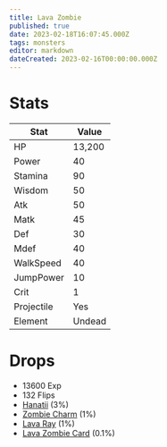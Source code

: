 ```yaml
---
title: Lava Zombie
published: true
date: 2023-02-18T16:07:45.000Z
tags: monsters
editor: markdown
dateCreated: 2023-02-16T00:00:00.000Z
---
```


# Stats
|Stat|Value|
|-|-|
|HP|13,200|
|Power|40|
|Stamina|90|
|Wisdom|50|
|Atk|50|
|Matk|45|
|Def|30|
|Mdef|40|
|WalkSpeed|40|
|JumpPower|10|
|Crit|1|
|Projectile|Yes|
|Element|Undead|

# Drops
 * 13600 Exp
 * 132 Flips
 * [Hanatii](/items/hanatii.md) (3%)
 * [Zombie Charm](/items/zombie-charm.md) (1%)
 * [Lava Ray](/items/lava-ray.md) (1%)
 * [Lava Zombie Card](/items/lava-zombie-card.md) (0.1%)
